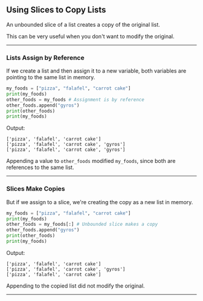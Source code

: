 ## Using Slices to Copy Lists

An unbounded slice of a list creates a copy of the original list.

This can be very useful when you don't want to modify the original.

---

### Lists Assign by Reference

If we create a list and then assign it to a new variable, both variables are
pointing to the same list in memory.

```python
my_foods = ["pizza", "falafel", "carrot cake"]
print(my_foods)
other_foods = my_foods # Assignment is by reference
other_foods.append("gyros")
print(other_foods)
print(my_foods)
```

Output:

```
['pizza', 'falafel', 'carrot cake']
['pizza', 'falafel', 'carrot cake', 'gyros']
['pizza', 'falafel', 'carrot cake', 'gyros']
```

Appending a value to `other_foods` modified `my_foods`, since both are 
references to the same list.

---

### Slices Make Copies

But if we assign to a slice, we're creating the copy as a new list in memory.

```python
my_foods = ["pizza", "falafel", "carrot cake"]
print(my_foods)
other_foods = my_foods[:] # Unbounded slice makes a copy
other_foods.append("gyros")
print(other_foods)
print(my_foods)
```

Output:

```
['pizza', 'falafel', 'carrot cake']
['pizza', 'falafel', 'carrot cake', 'gyros']
['pizza', 'falafel', 'carrot cake']
```

Appending to the copied list did not modify the original.

---
